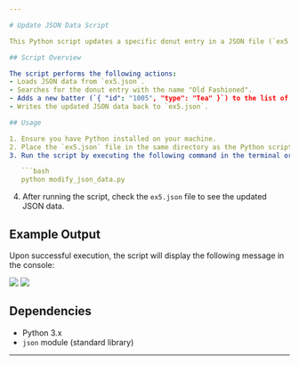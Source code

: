```yaml
---

# Update JSON Data Script

This Python script updates a specific donut entry in a JSON file (`ex5.json`) by adding a new batter to the "Old Fashioned" donut.

## Script Overview

The script performs the following actions:
- Loads JSON data from `ex5.json`.
- Searches for the donut entry with the name "Old Fashioned".
- Adds a new batter (`{ "id": "1005", "type": "Tea" }`) to the list of batters for the "Old Fashioned" donut.
- Writes the updated JSON data back to `ex5.json`.

## Usage

1. Ensure you have Python installed on your machine.
2. Place the `ex5.json` file in the same directory as the Python script (`modify_json_data.py`).
3. Run the script by executing the following command in the terminal or command prompt:

   ```bash
   python modify_json_data.py
   ```

4. After running the script, check the `ex5.json` file to see the updated JSON data.

## Example Output

Upon successful execution, the script will display the following message in the console:


<img src="https://drive.google.com/file/d/1mtmb6Nvv5lZb46WA7UEhrIhgG2SF8iO3/view?usp=sharing" />
<img src="https://drive.google.com/file/d/1kpXf3dI2kCil4XSuhHw4DMBzw19yH6N7/view?usp=sharing"/>



## Dependencies

- Python 3.x
- `json` module (standard library)

---
```

